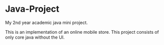 # Java-Project
My 2nd year academic java mini project.

This is an implementation of an online mobile store.
This project consists of only core java without the UI.
